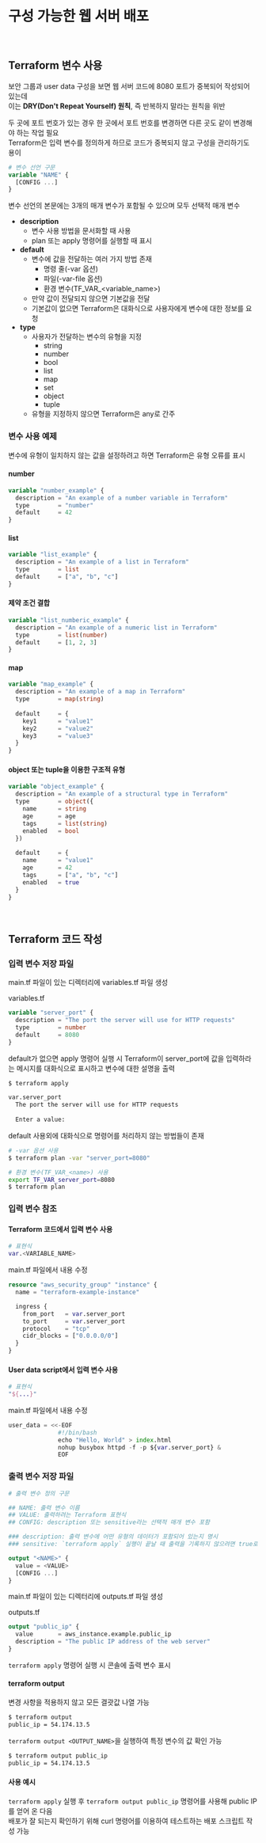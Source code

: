 # 구성 가능한 웹 서버 배포

<br>

## Terraform 변수 사용
보안 그룹과 user data 구성을 보면 웹 서버 코드에 8080 포트가 중복되어 작성되어 있는데  
이는 **DRY(Don't Repeat Yourself) 원칙**, 즉 반복하지 말라는 원칙을 위반

두 곳에 포트 번호가 있는 경우 한 곳에서 포트 번호를 변경하면 다른 곳도 같이 변경해야 하는 작업 필요  
Terraform은 입력 변수를 정의하게 하므로 코드가 중복되지 않고 구성을 관리하기도 용이

```terraform
# 변수 선언 구문
variable "NAME" {
  [CONFIG ...]
}
```

변수 선언의 본문에는 3개의 매개 변수가 포함될 수 있으며 모두 선택적 매개 변수  
- **description**
  - 변수 사용 방법을 문서화할 때 사용
  - plan 또는 apply 명령어를 실행할 때 표시
- **default**
  - 변수에 값을 전달하는 여러 가지 방법 존재
    - 명령 줄(-var 옵션)
    - 파일(-var-file 옵션)
    - 환경 변수(TF_VAR_<variable_name>)
  - 만약 값이 전달되지 않으면 기본값을 전달
  - 기본값이 없으면 Terraform은 대화식으로 사용자에게 변수에 대한 정보를 요청
- **type**
  - 사용자가 전달하는 변수의 유형을 지정
    - string
    - number
    - bool
    - list
    - map
    - set
    - object
    - tuple
  - 유형을 지정하지 않으면 Terraform은 any로 간주

### 변수 사용 예제
변수에 유형이 일치하지 않는 값을 설정하려고 하면 Terraform은 유형 오류를 표시

#### number
```terraform
variable "number_example" {
  description = "An example of a number variable in Terraform"
  type        = "number"
  default     = 42
}
```

#### list
```terraform
variable "list_example" {
  description = "An example of a list in Terraform"
  type        = list
  default     = ["a", "b", "c"]
}
```

#### 제약 조건 결합
```terraform
variable "list_numberic_example" {
  description = "An example of a numeric list in Terraform"
  type        = list(number)
  default     = [1, 2, 3]
}
```

#### map
```terraform
variable "map_example" {
  description = "An example of a map in Terraform"
  type        = map(string)
  
  default     = {
    key1      = "value1"
    key2      = "value2"
    key3      = "value3"
  }
}
```

#### object 또는 tuple을 이용한 구조적 유형
```terraform
variable "object_example" {
  description = "An example of a structural type in Terraform"
  type        = object({
    name      = string
    age       = age
    tags      = list(string)
    enabled   = bool
  })
  
  default     = {
    name      = "value1"
    age       = 42
    tags      = ["a", "b", "c"]
    enabled   = true
  }
}
```

<br>

## Terraform 코드 작성
### 입력 변수 저장 파일
main.tf 파일이 있는 디렉터리에 variables.tf 파일 생성

variables.tf  
```terraform
variable "server_port" {
  description = "The port the server will use for HTTP requests"
  type        = number
  default     = 8080
}
```

default가 없으면 apply 명령어 실행 시 Terraform이 server_port에 값을 입력하라는 메시지를 대화식으로 표시하고 변수에 대한 설명을 출력  
```bash
$ terraform apply

var.server_port
  The port the server will use for HTTP requests
  
  Enter a value:
```

default 사용외에 대화식으로 명령어를 처리하지 않는 방법들이 존재  
```bash
# -var 옵션 사용
$ terraform plan -var "server_port=8080"

# 환경 변수(TF_VAR_<name>) 사용
export TF_VAR_server_port=8080
$ terraform plan
```

### 입력 변수 참조
#### Terraform 코드에서 입력 변수 사용
```terraform
# 표현식
var.<VARIABLE_NAME>
```

main.tf 파일에서 내용 수정  
```terraform
resource "aws_security_group" "instance" {
  name = "terraform-example-instance"

  ingress {
    from_port   = var.server_port
    to_port     = var.server_port
    protocol    = "tcp"
    cidr_blocks = ["0.0.0.0/0"]
  }
}
```

#### User data script에서 입력 변수 사용
```terraform
# 표현식
"${...}"
```

main.tf 파일에서 내용 수정  
```terraform
user_data = <<-EOF
              #!/bin/bash
              echo "Hello, World" > index.html
              nohup busybox httpd -f -p ${var.server_port} &
              EOF
```

### 출력 변수 저장 파일
```terraform
# 출력 변수 정의 구문

## NAME: 출력 변수 이름
## VALUE: 출력하려는 Terraform 표현식
## CONFIG: description 또는 sensitive라는 선택적 매개 변수 포함

### description: 출력 변수에 어떤 유형의 데이터가 포함되어 있는지 명시
### sensitive: `terraform apply` 실행이 끝날 때 출력을 기록하지 않으려면 true로 설정. 출력 변수에 패스워드나 개인 키와 같은 민감한 자료 또는 시크릿(secret)이 포함되어 있을 경우에 유용

output "<NAME>" {
  value = <VALUE>
  [CONFIG ...]
}
```

main.tf 파일이 있는 디렉터리에 outputs.tf 파일 생성

outputs.tf  
```terraform
output "public_ip" {
  value       = aws_instance.example.public_ip
  description = "The public IP address of the web server"
}
```

`terraform apply` 명령어 실행 시 콘솔에 출력 변수 표시

#### terraform output
변경 사항을 적용하지 않고 모든 결괏값 나열 가능

```bash
$ terraform output
public_ip = 54.174.13.5
```

`terraform output <OUTPUT_NAME>`을 실행하여 특정 변수의 값 확인 가능  
```bash
$ terraform output public_ip
public_ip = 54.174.13.5
```

#### 사용 예시
`terraform apply` 실행 후 `terraform output public_ip` 명령어를 사용해 public IP를 얻어 온 다음  
배포가 잘 되는지 확인하기 위해 curl 명령어를 이용하여 테스트하는 배포 스크립트 작성 가능
